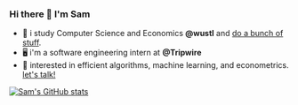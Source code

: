 ### Hi there 👋 I'm Sam

- 💬 i study Computer Science and Economics **@wustl** and [do a bunch of stuff](http://seojinkim.me/). 
- 🖥 i'm a software engineering intern at **@Tripwire**
- 🌱 interested in efficient algorithms, machine learning, and econometrics. [let's talk!](https://www.linkedin.com/in/seojin-kim-35080918a/)

[![Sam's GitHub stats](https://github-readme-stats.vercel.app/api?username=SeojinK1m)](https://github.com/anuraghazra/github-readme-stats)
